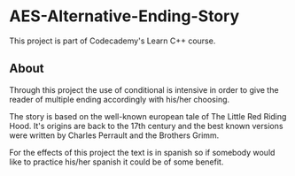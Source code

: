 # AES-Alternative-Ending-Story
This project is part of Codecademy's Learn C++ course.
## About
Through this project the use of conditional is intensive in order to give the reader of multiple ending accordingly with his/her choosing.

The story is based on the well-known european tale of The Little Red Riding Hood. It's origins are back to the 17th century and the best known versions were written by Charles Perrault and the Brothers Grimm.

For the effects of this project the text is in spanish so if somebody would like to practice his/her spanish it could be of some benefit.

